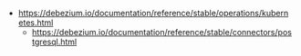    * https://debezium.io/documentation/reference/stable/operations/kubernetes.html
      * https://debezium.io/documentation/reference/stable/connectors/postgresql.html